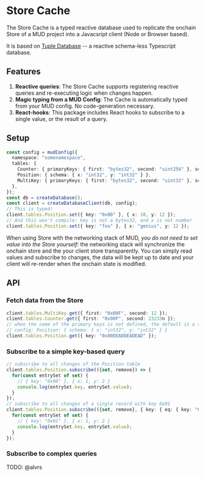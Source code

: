 # Store Cache

The Store Cache is a typed reactive database used to replicate the onchain Store of a MUD project into a Javacsript client (Node or Browser based).

It is based on [Tuple Database](https://github.com/ccorcos/tuple-database) -- a reactive schema-less Typescript database.

## Features

1. **Reactive queries**: The Store Cache supports registering reactive queries and re-executing logic when changes happen.
2. **Magic typing from a MUD Config**: The Cache is automatically typed from your MUD config. No code-generation necessary.
3. **React-hooks**: This package includes React hooks to subscribe to a single value, or the result of a query.

## Setup

```typescript
const config = mudConfig({
  namespace: "somenamespace",
  tables: {
    Counter: { primaryKeys: { first: "bytes32", second: "uint256" }, schema: "uint256" },
    Position: { schema: { x: "int32", y: "int32" } },
    MultiKey: { primaryKeys: { first: "bytes32", second: "uint32" }, schema: "int32" },
  },
});
const db = createDatabase();
const client = createDatabaseClient(db, config);
// This is typed!
client.tables.Position.set({ key: "0x00" }, { x: 10, y: 12 });
// And this won't compile: key is not a bytes32, and x is not number
client.tables.Position.set({ key: "foo" }, { x: "genius", y: 12 });
```

When using Store with the networking stack of MUD, _you do not need to set value into the Store yourself_: the networking stack will synchronize the onchain store and the your client store transparently.
You can simply read values and subscribe to changes, the data will be kept up to date and your client will re-render when the onchain state is modified.

## API

### Fetch data from the Store

```typescript
client.tables.MultiKey.get({ first: "0x00F", second: 12 });
client.tables.Counter.get({ first: "0x00F", second: 23233n });
// when the name of the primary keys is not defined, the default is a single key called "key"
// config: Position: { schema: { x: "int32", y: "int32" } }
client.tables.Position.get({ key: "0x00DEADDEADEAD" });
```

### Subscribe to a simple key-based query

```typescript
// subscribe to all changes of the Position table
client.tables.Position.subscribe(({set, remove}) => {
  for(const entrySet of set) {
    // { key: "0x00" }, { x: 1, y: 2 }
    console.log(entrySet.key, entrySet.value);
  }
});
// subscribe to all changes of a single record with key 0x01
client.tables.Position.subscribe(({set, remove}, { key: { eq: { key: "0x01" } } }) => {
  for(const entrySet of set) {
    // { key: "0x01" }, { x: 1, y: 2 }
    console.log(entrySet.key, entrySet.value);
  }
});
```

### Subscribe to complex queries

TODO: @alvrs
